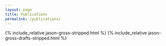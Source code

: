 ```yaml
---
layout: page
title: Publications
permalink: /publications/
---
```


{% include_relative jason-gross-stripped.html %}
{% include_relative jason-gross-drafts-stripped.html %}

